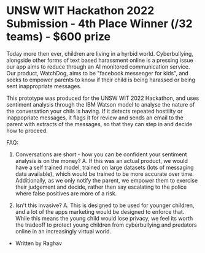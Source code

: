 # UNSW WIT Hackathon 2022 Submission - 4th Place Winner (/32 teams) - $600 prize
 
Today more then ever, children are living in a hyrbid world. Cyberbullying, alongside other forms of text based harassment online is a pressing issue our app aims to reduce through an AI monitored communication service. Our product, WatchDog, aims to be "facebook messenger for kids", and seeks to empower parents to know if their child is being harassed or being sent inappropriate messages.

This prototype was produced for the UNSW WIT 2022 Hackathon, and uses sentiment analysis through the IBM Watson model to analyse the nature of the conversation your chils is having. If it detects repeated hostility or inappopriate messages, it flags it for review and sends an email to the parent with extracts of the messages, so that they can step in and decide how to proceed.

FAQ:
1. Conversations are short - how you can be confident your sentiment analysis is on the money?
A. If this was an actual product, we would have a self trained model, trained on large datasets (lots of messaging data available), which would be trained to be more accurate over time. Additionally, as we only notify the parent, we empower them to exercise their judgement and decide, rather then say escalating to the police where false positives are more of a risk.

2. Isn't this invasive?
A. This is designed to be used for younger children, and a lot of the apps marketing would be designed to enforce that. While this means the young child would lose privacy, we feel its worth the tradeoff to protect young children from cyberbullying and predators online in an increasingly virtual world.

- Written by Raghav
